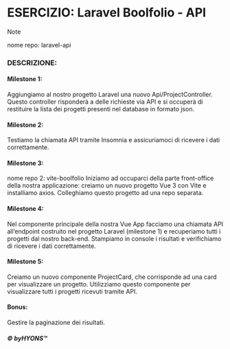 # ESERCIZIO: Laravel Boolfolio - API

> [!NOTE]
>
> nome repo: laravel-api


### DESCRIZIONE:

#### Milestone 1:
Aggiungiamo al nostro progetto Laravel una nuovo Api/ProjectController. 
Questo controller risponderà a delle richieste via API e si occuperà di restituire la lista dei progetti presenti nel database in formato json.

#### Milestone 2:
Testiamo la chiamata API tramite Insomnia e assicuriamoci di ricevere i dati correttamente.

#### Milestone 3:
nome repo 2: vite-boolfolio
Iniziamo ad occuparci della parte front-office della nostra applicazione: creiamo un nuovo progetto Vue 3 con Vite e installiamo axios.
Colleghiamo questo progetto ad una repo separata.

#### Milestone 4:
Nel componente principale della nostra Vue App facciamo una chiamata API all’endpoint costruito nel progetto Laravel (milestone 1) e recuperiamo tutti i progetti dal nostro back-end.
Stampiamo in console i risultati e verifichiamo di ricevere i dati correttamente.

#### Milestone 5:
Creiamo un nuovo componente ProjectCard, che corrisponde ad una card per visualizzare un progetto. Utilizziamo questo componente per visualizzare tutti i progetti ricevuti tramite API.

#### Bonus:
Gestire la paginazione dei risultati.



##### © byHYONS™
